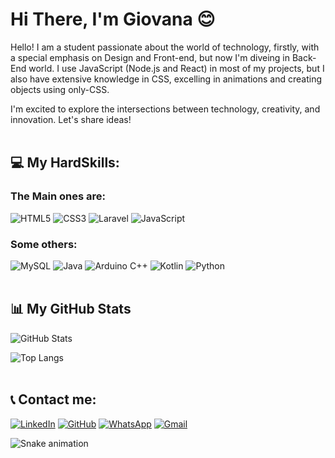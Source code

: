 # Hi There, I'm Giovana :blush:
Hello! I am a student passionate about the world of technology, firstly, with a special emphasis on Design and Front-end, but now I'm diveing in Back-End world. I use JavaScript (Node.js and React) in most of my projects, but I also have extensive knowledge in CSS, excelling in animations and creating objects using only-CSS.

I'm excited to explore the intersections between technology, creativity, and innovation. Let's share ideas!
<br><br>
## 💻 My HardSkills:
### The Main ones are:
![HTML5](https://img.shields.io/badge/HTML5-E34F26?style=for-the-badge&logo=html5&logoColor=white) ![CSS3](https://img.shields.io/badge/CSS3-1572B6?style=for-the-badge&logo=css3&logoColor=white) ![Laravel](https://img.shields.io/badge/laravel-f3392e?style=for-the-badge&logo=laravel&logoColor=fff) ![JavaScript](https://img.shields.io/badge/JavaScript-F7DF1E?style=for-the-badge&logo=javascript&logoColor=black)
### Some others:
![MySQL](https://img.shields.io/badge/MySQL-db7533?style=for-the-badge&logo=mysql&logoColor=fff) ![Java](https://img.shields.io/badge/java-%23ED8B00.svg?style=for-the-badge&logo=openjdk&logoColor=white)  ![Arduino C++](https://img.shields.io/badge/Arduino%20C%2B%2B-00599C?style=for-the-badge&logo=c%2B%2B&logoColor=white) ![Kotlin](https://img.shields.io/badge/Kotlin-0095D5?&style=for-the-badge&logo=kotlin&logoColor=white) ![Python](https://img.shields.io/badge/python-3670A0?style=for-the-badge&logo=python&logoColor=ffdd54)
<br><br>
##  📊 My GitHub Stats
![GitHub Stats](https://github-readme-stats.vercel.app/api?username=gsfranca&theme=transparent&bg_color=000&border_color=30A3DC&show_icons=true&icon_color=30A3DC&title_color=E94D5F&text_color=FFF)

![Top Langs](https://github-readme-stats-git-masterrstaa-rickstaa.vercel.app/api/top-langs/?username=gsfranca&bg_color=000&border_color=30A3DC&title_color=E94D5F&text_color=FFF)
<br><br>

## 📞 Contact me:
[![LinkedIn](https://img.shields.io/badge/LinkedIn-0077B5?style=for-the-badge&logo=linkedin&logoColor=white)](https://www.linkedin.com/in/giovanasantosdefranca/) [![GitHub](https://img.shields.io/badge/GitHub-100000?style=for-the-badge&logo=github&logoColor=white)](https://github.com/gsfranca) [![WhatsApp](https://img.shields.io/badge/WhatsApp-25D366?style=for-the-badge&logo=whatsapp&logoColor=white)](https://wa.me/5511949553289) [![Gmail](https://img.shields.io/badge/Gmail-333333?style=for-the-badge&logo=gmail&logoColor=red)](mailto:GiovanaS.Franca01@gmail.com)

  ![Snake animation](https://github.com/eagrundy/eagrundy/blob/output/github-contribution-grid-snake.svg)
